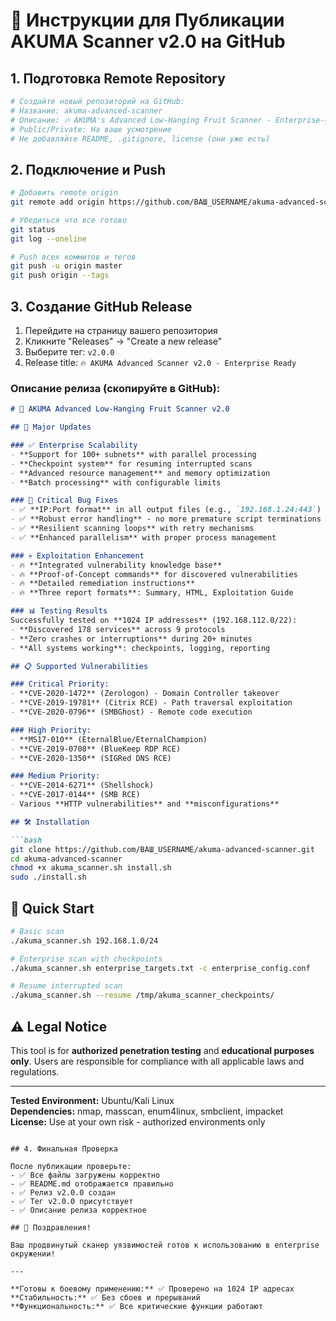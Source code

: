 # 🚀 Инструкции для Публикации AKUMA Scanner v2.0 на GitHub

## 1. Подготовка Remote Repository

```bash
# Создайте новый репозиторий на GitHub:
# Название: akuma-advanced-scanner
# Описание: 🔥 AKUMA's Advanced Low-Hanging Fruit Scanner - Enterprise-grade vulnerability scanner
# Public/Private: На ваше усмотрение
# Не добавляйте README, .gitignore, license (они уже есть)
```

## 2. Подключение и Push

```bash
# Добавить remote origin
git remote add origin https://github.com/ВАШ_USERNAME/akuma-advanced-scanner.git

# Убедиться что все готово
git status
git log --oneline

# Push всех коммитов и тегов
git push -u origin master
git push origin --tags
```

## 3. Создание GitHub Release

1. Перейдите на страницу вашего репозитория
2. Кликните "Releases" → "Create a new release"
3. Выберите тег: `v2.0.0`
4. Release title: `🔥 AKUMA Advanced Scanner v2.0 - Enterprise Ready`

### Описание релиза (скопируйте в GitHub):

```markdown
# 🎯 AKUMA Advanced Low-Hanging Fruit Scanner v2.0

## 🚀 Major Updates

### ✅ Enterprise Scalability
- **Support for 100+ subnets** with parallel processing
- **Checkpoint system** for resuming interrupted scans
- **Advanced resource management** and memory optimization
- **Batch processing** with configurable limits

### 🔧 Critical Bug Fixes
- ✅ **IP:Port format** in all output files (e.g., `192.168.1.24:443`)
- ✅ **Robust error handling** - no more premature script terminations
- ✅ **Resilient scanning loops** with retry mechanisms
- ✅ **Enhanced parallelism** with proper process management

### 💀 Exploitation Enhancement
- 🔥 **Integrated vulnerability knowledge base**
- 🔥 **Proof-of-Concept commands** for discovered vulnerabilities
- 🔥 **Detailed remediation instructions**
- 🔥 **Three report formats**: Summary, HTML, Exploitation Guide

### 📊 Testing Results
Successfully tested on **1024 IP addresses** (192.168.112.0/22):
- **Discovered 178 services** across 9 protocols
- **Zero crashes or interruptions** during 20+ minutes
- **All systems working**: checkpoints, logging, reporting

## 📋 Supported Vulnerabilities

### Critical Priority:
- **CVE-2020-1472** (Zerologon) - Domain Controller takeover
- **CVE-2019-19781** (Citrix RCE) - Path traversal exploitation
- **CVE-2020-0796** (SMBGhost) - Remote code execution

### High Priority:
- **MS17-010** (EternalBlue/EternalChampion)
- **CVE-2019-0708** (BlueKeep RDP RCE)
- **CVE-2020-1350** (SIGRed DNS RCE)

### Medium Priority:
- **CVE-2014-6271** (Shellshock)
- **CVE-2017-0144** (SMB RCE)
- Various **HTTP vulnerabilities** and **misconfigurations**

## 🛠 Installation

```bash
git clone https://github.com/ВАШ_USERNAME/akuma-advanced-scanner.git
cd akuma-advanced-scanner
chmod +x akuma_scanner.sh install.sh
sudo ./install.sh
```

## 📖 Quick Start

```bash
# Basic scan
./akuma_scanner.sh 192.168.1.0/24

# Enterprise scan with checkpoints
./akuma_scanner.sh enterprise_targets.txt -c enterprise_config.conf

# Resume interrupted scan
./akuma_scanner.sh --resume /tmp/akuma_scanner_checkpoints/
```

## ⚠️ Legal Notice

This tool is for **authorized penetration testing** and **educational purposes only**. Users are responsible for compliance with all applicable laws and regulations.

---

**Tested Environment:** Ubuntu/Kali Linux  
**Dependencies:** nmap, masscan, enum4linux, smbclient, impacket  
**License:** Use at your own risk - authorized environments only
```

## 4. Финальная Проверка

После публикации проверьте:
- ✅ Все файлы загружены корректно
- ✅ README.md отображается правильно
- ✅ Релиз v2.0.0 создан
- ✅ Тег v2.0.0 присутствует
- ✅ Описание релиза корректное

## 🎉 Поздравления!

Ваш продвинутый сканер уязвимостей готов к использованию в enterprise окружении!

---

**Готовы к боевому применению:** ✅ Проверено на 1024 IP адресах  
**Стабильность:** ✅ Без сбоев и прерываний  
**Функциональность:** ✅ Все критические функции работают
